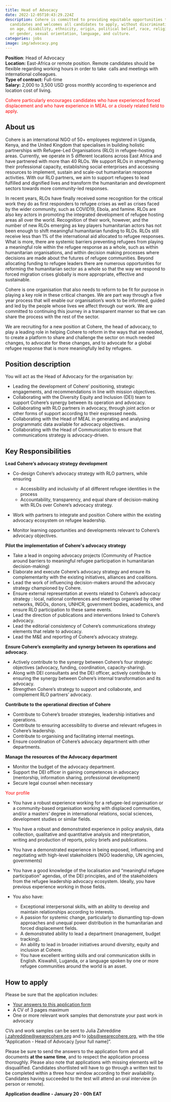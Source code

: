 ```yaml
---
title: Head of Advocacy
date: 2022-12-05T10:43:29.224Z
description: Cohere is committed to providing equitable opportunities to
  candidates and welcomes all candidates to apply, without discrimination based
  on age, disability, ethnicity, origin, political belief, race, religion, sex
  or gender, sexual orientation, language, and culture.
categories: jobs
image: img/advocacy.png
---
```

**Position**: Head of Advocacy\
**Location:** East-Africa or remote position. Remote candidates should be flexible regarding working hours in order to take  calls and meetings with international colleagues.\
**Type of contract:** Full-time\
**Salary:** 2,000 to 3,500 USD gross monthly according to experience and location cost of living.

<span style="color:red">Cohere particularly encourages candidates who have experienced forced displacement and who have experience in MEAL or a closely related field to apply</span>.

## **About us**

Cohere is an international NGO of 50+ employees registered in Uganda, Kenya, and the United Kingdom that specialises in building holistic partnerships with Refugee-Led Organisations (RLO) in refugee-hosting areas. Currently, we operate in 5 different locations across East Africa and have partnered with more than 40 RLOs. We support RLOs in strengthening their professional capacity, establishing social enterprises and accessing resources to implement, sustain and scale-out humanitarian response activities. With our RLO partners, we aim to support refugees to lead fulfilled and dignified lives and transform the humanitarian and development sectors towards more community-led responses.

In recent years, RLOs have finally received some recognition for the critical work they do as first responders to refugee crises as well as crises faced by the wider community, such as COVID19, Ebola, and famine. RLOs are also key actors in promoting the integrated development of refugee hosting areas all over the world. Recognition of their work, however, and the number of new RLOs emerging as key players humanitarian actors has not been enough to shift meaningful humanitarian funding to RLOs. RLOs still receive less than 1% of the international aid allocated to refugee responses. What is more, there are systemic barriers preventing refugees from playing a meaningful role within the refugee response as a whole, such as within humanitarian organisations, and within decision making processes where decisions are made about the futures of refugee communities. Beyond allocating funding to refugee leaders there are numerous opportunities for reforming the humanitarian sector as a whole so that the way we respond to forced migration crises globally is more appropriate, effective and sustainable.

Cohere is one organisation that also needs to reform to be fit for purpose in playing a key role in these critical changes. We are part way through a five year process that will enable our organisation’s work to be informed, guided and led by the people whose lives we affect through our work. We are committed to continuing this journey in a transparent manner so that we can share the process with the rest of the sector. 

We are recruiting for a new position at Cohere, the head of advocacy, to play a leading role in helping Cohere to reform in the ways that are needed, to create a platform to share and challenge the sector on much needed changes, to advocate for these changes, and to advocate for a global refugee response that is more meaningfully led by refugees.

## Position **description**

You will act as the Head of Advocacy for the organisation by:

* Leading the development of Cohere’ positioning, strategic engagements, and recommendations in line with mission objectives.
* Collaborating with the Diversity Equity and Inclusion (DEI) team to  support Cohere’s synergy between its operation and advocacy. 
* Collaborating with RLO partners in advocacy, through joint action or other forms of support according to their expressed needs. 
* Collaborating with the Head of MEAL in generating and analysing programmatic data available for advocacy objectives. 
* Collaborating with the Head of Communication to ensure that communications strategy is advocacy-driven. 

## **Key Responsibilities**

**Lead Cohere’s advocacy strategy development** 

* Co-design Cohere’s advocacy strategy with RLO partners, while ensuring 

  * Accessibility and inclusivity of all different refugee identities in the process 
  * Accountability, transparency, and equal share of decision-making with RLOs over Cohere’s advocacy strategy.
* Work with partners to integrate and position Cohere within the existing advocacy ecosystem on refugee leadership. 
* Monitor  learning opportunities and developments relevant to Cohere’s advocacy objectives. 

**Pilot the implementation of Cohere's advocacy strategy**

* Take a lead in ongoing advocacy projects (Community of Practice around barriers to meaningful refugee participation in humanitarian decision-making)
* Elaborate and execute Cohere’s advocacy strategy and ensure its complementarity with the existing initiatives, alliances and coalitions.
* Lead the work of influencing decision-makers around the advocacy strategy championed by Cohere.
* Ensure external representation at events related to Cohere’s advocacy strategy : local, national conferences and meetings organised by other networks, INGOs, donors, UNHCR, government bodies, academics, and ensure RLO participation to these same events. 
* Lead the direction of publications and interventions linked to Cohere’s advocacy. 
* Lead the editorial consistency of Cohere’s communications strategy elements that relate to advocacy.
* Lead the M&E and reporting of Cohere’s advocacy strategy. 

**Ensure Cohere’s exemplarity and synergy between its operations and advocacy.** 

* Actively contribute to the synergy between Cohere’s four strategic objectives (advocacy, funding, coordination, capacity-sharing). 
* Along with DEI consultants and the DEI officer, actively contribute to ensuring the synergy between Cohere’s internal transformation and its advocacy. 
* Strengthen Cohere’s strategy to support and collaborate, and complement RLO partners’ advocacy.  

**Contribute to the operational direction of Cohere** 

* Contribute to Cohere’s broader strategies,  leadership initiatives and operations.
* Contribute to ensuring accessibility to diverse and relevant refugees in Cohere’s leadership.  
* Contribute to organising and facilitating internal meetings. 
* Ensure coordination of Cohere’s advocacy department with other departments. 

**Manage the resources of the Advocacy department**

* Monitor the budget of the advocacy department. 
* Support the DEI officer in gaining competences in advocacy (mentorship, information sharing, professional development) 
* Secure legal counsel when necessary 

<span style="color:red">Your profile</span>

* You have a robust experience working for a refugee-led organisation or a community-based organisation working with displaced communities, and/or a masters’ degree in international relations, social sciences, development studies or similar fields. 
* You have a robust and demonstrated experience in policy analysis, data collection, qualitative and quantitative analysis and interpretation, writing and production of reports, policy briefs and publications.
* You have a demonstrated experience  in being exposed, influencing and  negotiating with high-level stakeholders (NGO leadership, UN agencies, governments) 
* You have a good knowledge of the localisation and “meaningful refugee participation” agendas, of the DEI principles, and of the stakeholders from the refugee leadership advocacy ecosystem. Ideally, you have previous experience working in those fields. 
* You also have: 

  * Exceptional interpersonal skills, with an ability to develop and maintain relationships according to interests.
  * A passion for systemic change, particularly to dismantling top-down approaches and unequal power distribution in the humanitarian and forced displacement fields. 
  * A demonstrated ability to lead a department (management, budget tracking).
  * An ability to lead in broader initiatives around diversity, equity and inclusion at Cohere. 
  * You have excellent writing skills and oral communication skills in English. Kiswahili, Luganda, or a language spoken by one or more refugee communities around the world is an asset. 

## **How to apply**

Please be sure that the application includes: 

* [Your answers to this application form ](https://docs.google.com/forms/d/1U7oP09sLnMBAKVJ1mAyEguXWuwTZoWgpDbnIkonT9bI/edit)
* A CV of 3 pages maximum
* One or more relevant work samples that demonstrate your past work in advocacy 

CVs and work samples can be sent to Julia Zahreddine [j.zahreddine@wearecohere.org](mailto:j.zahreddine@wearecohere.org) and to [jobs@wearecohere.org](mailto:jobs@wearecohere.org), with the title “Application - Head of Advocacy \[your full name]”. 

Please be sure to send the answers to the application form and all documents **at the same time**,  and to respect the application process thoroughly.  Please also note that applications with missing elements will be disqualified. Candidates shortlisted will have to go through a written test to be completed within a three hour window according to their availability. Candidates having succeeded to the test will attend an oral interview (in person or remote).  

**Application deadline - January 20 - 00h EAT**